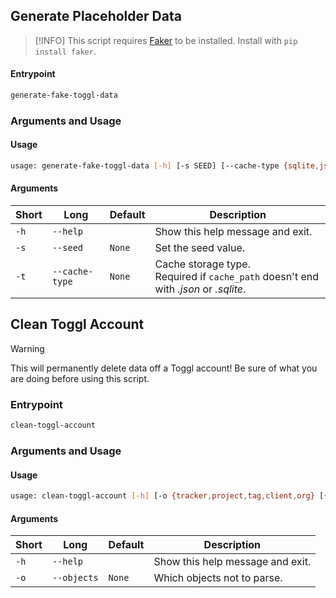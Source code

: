 ## Generate Placeholder Data

> [!INFO]
> This script requires [Faker](https://github.com/hrishikeshio/Faker.py) to be installed. Install with `pip install faker`.

#### Entrypoint

```sh
generate-fake-toggl-data
```

### Arguments and Usage

#### Usage

```sh
usage: generate-fake-toggl-data [-h] [-s SEED] [--cache-type {sqlite,json}] cache_path
```

#### Arguments

| Short | Long           | Default | Description                                                                             |
| ----- | -------------- | ------- | --------------------------------------------------------------------------------------- |
| `-h`  | `--help`       |         | Show this help message and exit.                                                        |
| `-s`  | `--seed`       | `None`  | Set the seed value.                                                                     |
| `-t`  | `--cache-type` | `None`  | Cache storage type.<br> Required if `cache_path` doesn't end with _.json_ or _.sqlite_. |

## Clean Toggl Account

> [!WARNING]
> This will permanently delete data off a Toggl account! Be sure of what you are doing before using this script.

### Entrypoint

```sh
clean-toggl-account
```

### Arguments and Usage

#### Usage

```sh
usage: clean-toggl-account [-h] [-o {tracker,project,tag,client,org} [{tracker,project,tag,client,org} ...]]
```

#### Arguments

| Short | Long        | Default | Description                      |
| ----- | ----------- | ------- | -------------------------------- |
| `-h`  | `--help`    |         | Show this help message and exit. |
| `-o`  | `--objects` | `None`  | Which objects not to parse.      |
